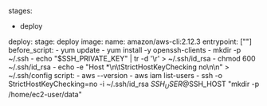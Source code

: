 stages:
  - deploy
    
deploy:
  stage: deploy
  image:
    name: amazon/aws-cli:2.12.3
    entrypoint: [""]
  before_script:
    - yum update
    - yum install -y openssh-clients
    - mkdir -p ~/.ssh
    - echo "$SSH_PRIVATE_KEY" | tr -d '\r' > ~/.ssh/id_rsa
    - chmod 600 ~/.ssh/id_rsa
    - echo -e "Host *\n\tStrictHostKeyChecking no\n\n" > ~/.ssh/config
  script:
    - aws --version
    - aws iam list-users
    - ssh -o StrictHostKeyChecking=no -i ~/.ssh/id_rsa $SSH_USER@$SSH_HOST "mkdir -p /home/ec2-user/data"